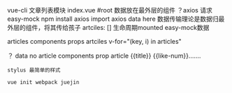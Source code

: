 vue-cli 
文章列表模块
  index.vue #root
  数据放在最外层的组件  ？axios 请求easy-mock
  npm install axios import axios 
  data here 数据传输理论是数据归最外层的组件，将其传给孩子
  artciles: []  生命周期mounted easy-mock数据

  articles  components
    props artciles v-for="(key, i) in articles"
    <article v-for="(key, i) in articles" />
    ？ data  no
    article  components
    prop  article {{title}}   {{like-num}}.......

    stylus 最简单的样式

    vue init webpack juejin 

    